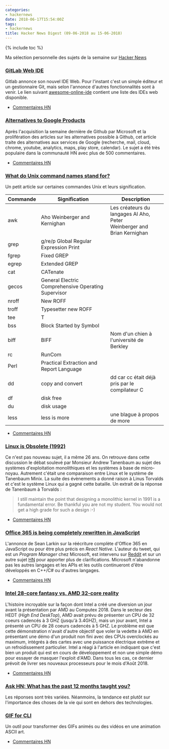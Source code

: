 ```yaml
---
categories:
- hackernews
date: 2018-06-17T15:54:00Z
tags:
- hackernews
title: Hacker News Digest (09-06-2018 au 15-06-2018)
---
```


{% include toc %}

Ma sélection personnelle des sujets de la semaine sur
[Hacker News](https://news.ycombinator.com/)


### [GitLab Web IDE](https://about.gitlab.com/2018/06/15/introducing-gitlab-s-integrated-development-environment/)
Gitlab annonce son nouvel IDE Web. Pour l'instant c'est un simple éditeur et un gestionnaire Git, mais selon l'annonce d'autres fonctionnalités sont à venir. Le lien suivant [awesome-online-ide](https://github.com/styfle/awesome-online-ide) contient une liste
des IDEs web disponible.

- [Commentaires HN](https://news.ycombinator.com/item?id=17321921)



### [Alternatives to Google Products](https://restoreprivacy.com/google-alternatives/)

Après l'acquisition la semaine dernière de Github par Microsoft et la prolifération des articles sur les alternatives possible à Github,
cet article traite des alternatives aux services de Google (recherche, mail, cloud, chrome, youtube, analytics, maps, play store, calendar). Le sujet a été très populaire dans la communauté HN avec plus de 500 commentaires.

- [Commentaires HN](https://news.ycombinator.com/item?id=17280558)

### [What do Unix command names stand for?](http://www.unixguide.net/unix/faq/1.3.shtml)

Un petit article sur certaines commandes Unix et leurs signification.

|  Commande    | Signification | Description |
|--------------|---------------| ------------|
|awk  | Aho Weinberger and Kernighan | Les créateurs du langages Al Aho, Peter <br> Weinberger and Brian Kernighan |         
|grep  | g/re/p Global Regular Expression Print| |
|fgrep  | Fixed GREP | |
|egrep  | Extended GREP | |
|cat  | CATenate| |
|gecos  | General Electric Comprehensive Operating Supervisor | |
|nroff  | New ROFF | |
|troff  | Typesetter new ROFF | |
|tee  | T | |
|bss  | Block Started by Symbol | |
|biff  | BIFF | Nom d'un chien à l'université de Berkley |
|rc | RunCom | |
|Perl | Practical Extraction and Report Language | &nbsp; |
| dd | copy and convert | dd car cc était déjà pris par le compilateur C |
| df | disk free | |
| du | disk usage | |
| less | less is more | une blague à propos de more |

- [Commentaires HN](https://news.ycombinator.com/item?id=17323753)

### [Linux is Obsolete (1992)](https://groups.google.com/forum/#!topic/comp.os.minix/wlhw16QWltI%5B1-25%5D)

Ce n'est pas nouveau sujet, il a même 26 ans. On retrouve dans cette discussion le débat soulevé par Monsieur Andrew Tanenbaum au sujet
des systèmes d'exploitation monolithiques et les systèmes à base de micro-noyau. Autrement c'était une comparaison entre Linux et le système de Tanenbaum Minix. La suite des évènements a donné raison à Linus Torvalds et c'est le système Linux qui a gagné cette bataille. Un extrait de la réponse de Tanenbaum à Torvalds :

> I still maintain the point that designing a monolithic kernel in 1991 is a fundamental error.  Be thankful you are not my student.  You would not get a high grade for such a design :-)

- [Commentaires HN](https://news.ycombinator.com/item?id=17294907)

### [Office 365 is being completely rewritten in JavaScript](https://twitter.com/thelarkinn/status/1006746626617008128?s=21)

L'annonce de Sean Larkin sur la réécriture complète d'Office 365 en JavaScript ou pour être plus précis en *React Native*. L'auteur du tweet, qui est un *Program Manager* chez Microsoft, est intervenu sur [Reddit](https://www.reddit.com/r/programming/comments/8qqhlz/comment/e0ll1dt/) et sur un autre sujet [HN](https://news.ycombinator.com/item?id=17321985) pour apporter plus de clarifications. Microsoft n'abandonne pas les autres langages et les APIs et les outils continueront d'être développés en C++/C# ou d'autres langages.

- [Commentaires HN](https://news.ycombinator.com/item?id=17300893)



### [Intel 28-core fantasy vs. AMD 32-core reality](https://www.techspot.com/news/75009-intel-28-core-fantasy-vs-amd-32-core.html)

L'histoire incroyable sur la façon dont Intel a créé une diversion un jour avant la présentation par AMD au Computex 2018. Dans le secteur des HEDT (*High End DeskTop*), AMD avait prévu de présenter un CPU de 32 coeurs cadencés à 3 GHZ (jusqu'à 3.4GHZ), mais un jour
avant, Intel a présenté un CPU de 28 coeurs cadencés à 5 GHZ. Le problème est que cette démonstration n'avait d'autre objectif que voler la vedette à AMD en présentant une démo d'un produit non fini avec des CPUs overclockés au maximum, intégrés à des cartes avec une puissance électrique extrême et un refroidissement particulier. Intel a réagi à l'article en indiquant que c'est bien un produit qui est en cours de développement et non une simple démo pour essayer de masquer l'exploit d'AMD. Dans tous les cas, ce dernier prévoit de livrer ses nouveaux processeurs pour le mois d'Août 2018.

- [Commentaires HN](https://news.ycombinator.com/item?id=17280757)


### [Ask HN: What has the past 12 months taught you?](https://news.ycombinator.com/item?id=17316120)
Les réponses sont très variées. Néanmoins, la tendance est plutôt sur l'importance des choses de la vie qui sont en dehors des technologies.


### [GIF for CLI](https://github.com/google/gif-for-cli)

Un outil pour transformer des GIFs animés ou des vidéos en une animation ASCII art.

- [Commentaires HN](https://news.ycombinator.com/item?id=17313090)

<!--
### []()
- [Commentaires HN]()


Tools for Exploring .NET Internals
http://mattwarren.org/2018/06/15/Tools-for-Exploring-.NET-Internals/
https://news.ycombinator.com/item?id=17323911





State of React Native 2018
https://facebook.github.io/react-native/blog/2018/06/14/state-of-react-native-2018
https://news.ycombinator.com/item?id=17314315



Ask HN: What are the best hacks to fight depression?
https://news.ycombinator.com/item?id=17310846
https://news.ycombinator.com/item?id=17310846





Introducing Multi-Leg Options Strategies
http://blog.robinhood.com/news/2018/6/12/introducing-multi-leg-options-strategies
https://news.ycombinator.com/item?id=17303083


Ask HN: Is there a new habit you cultivated recently that is really paying off?
https://news.ycombinator.com/item?id=17291127
https://news.ycombinator.com/item?id=17291127

Google: Introduction to Machine Learning
https://developers.google.com/machine-learning/crash-course/ml-intro
https://news.ycombinator.com/item?id=17292187

How to become a dramatically better programmer
https://recurse.henrystanley.com/post/better
https://news.ycombinator.com/item?id=17286521

Learning operating system development using Linux kernel and Raspberry Pi
https://github.com/s-matyukevich/raspberry-pi-os
https://news.ycombinator.com/item?id=17282000



Ask HN: Developer Burnout – how to rediscover the passion, or new career?
https://news.ycombinator.com/item?id=17274320
https://news.ycombinator.com/item?id=17274320

Chatbots were the next big thing: what happened?
https://blog.growthbot.org/chatbots-were-the-next-big-thing-what-happened
https://news.ycombinator.com/item?id=17264718
-->

<!-- Additional links -->
<!--
Has Vue passed React yet?
https://hasvuepassedreactyet.surge.sh
https://news.ycombinator.com/item?id=17316267

App Maker, Google’s low-code tool for building business apps, comes out of beta
https://techcrunch.com/2018/06/14/app-maker-googles-low-code-tool-for-building-business-apps-comes-out-of-beta/
https://news.ycombinator.com/item?id=17317425

Ask HN: How do you manage your manager?
https://news.ycombinator.com/item?id=17316578
https://news.ycombinator.com/item?id=17316578

Show HN: World Cup API for 2018
http://worldcup.sfg.io/
https://news.ycombinator.com/item?id=17310483

Id Software
https://github.com/id-Software
https://news.ycombinator.com/item?id=17299209

Type-safe Bitmasks in C++
https://gpfault.net/posts/typesafe-bitmasks.txt.html
https://news.ycombinator.com/item?id=17301016

Ask HN: What's the most productive development environment you've used?
https://news.ycombinator.com/item?id=17274801
https://news.ycombinator.com/item?id=17274801

C++ for C Programmers: part 1
https://ds9a.nl/articles/posts/c++-1/
https://news.ycombinator.com/item?id=17309654

The Quest for a Perfect C++ Interview Question
http://www.acodersjourney.com/2016/06/the-quest-for-a-perfect-c-interview-question/
https://news.ycombinator.com/item?id=11842645

Writing Multithreaded Applications in C++ (the right way) (2015)
http://deathbytape.com/articles/2015/02/03/cpp-threading.html
https://news.ycombinator.com/item?id=17181992

-->
